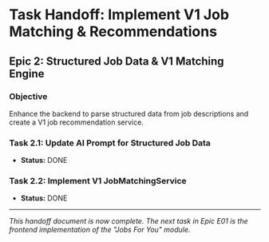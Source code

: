 # Task Handoff: Implement V1 Job Matching & Recommendations

## Epic 2: Structured Job Data & V1 Matching Engine
### Objective
Enhance the backend to parse structured data from job descriptions and create a V1 job recommendation service.

### Task 2.1: Update AI Prompt for Structured Job Data
*   **Status:** DONE

### Task 2.2: Implement V1 JobMatchingService
*   **Status:** DONE

---
*This handoff document is now complete. The next task in Epic E01 is the frontend implementation of the "Jobs For You" module.*